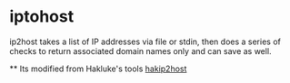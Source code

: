 # iptohost
ip2host takes a list of IP addresses via file or stdin, then does a series of checks to return associated domain names only and can save as well.

** Its modified from Hakluke's tools <a href=https://github.com/hakluke/hakip2host> hakip2host </a>
